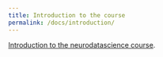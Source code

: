 ```yaml
---
title: Introduction to the course 
permalink: /docs/introduction/
---
```


[Introduction to the neurodatascience course](https://drive.google.com/file/d/1NgvhFCvD9xwg6TVu-3qJtrrsTx49-WyX/view?usp=drivesdk).
